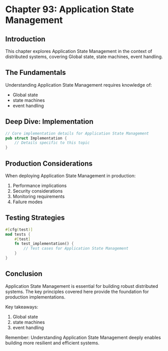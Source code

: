 # Chapter 93: Application State Management

## Introduction

This chapter explores Application State Management in the context of distributed systems, covering Global state, state machines, event handling.

## The Fundamentals

Understanding Application State Management requires knowledge of:
- Global state
-  state machines
-  event handling

## Deep Dive: Implementation

```rust
// Core implementation details for Application State Management
pub struct Implementation {
    // Details specific to this topic
}
```

## Production Considerations

When deploying Application State Management in production:
1. Performance implications
2. Security considerations
3. Monitoring requirements
4. Failure modes

## Testing Strategies

```rust
#[cfg(test)]
mod tests {
    #[test]
    fn test_implementation() {
        // Test cases for Application State Management
    }
}
```

## Conclusion

Application State Management is essential for building robust distributed systems. The key principles covered here provide the foundation for production implementations.

Key takeaways:
1. Global state
1.  state machines
1.  event handling

Remember: Understanding Application State Management deeply enables building more resilient and efficient systems.
